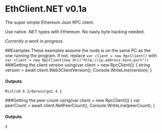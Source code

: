 # EthClient.NET v0.1a
The super simple Ethereum Json RPC client.

Use native .NET types with Ethereum. No nasty byte hacking needed.

_Currently a work in progress._

##Examples
These examples assume the node is on the same PC as the one running the program. If not, replace `var client = new RpcClient()` with `var client = new RpcClient(new Uri("http://ip.address.here:port"))`
###Getting the client version
    using(var client = new RpcClient())
    {
		string version = await client.Web3ClientVersion();
        Console.WriteLine(version);
    }

#### Outputs
`Mist/v0.9.3/darwin/go1.4.1`

###Getting the peer count
    using(var client = new RpcClient())
    {
		var peerCount = await client.NetPeerCount();
        Console.WriteLine(peerCount);
    }

#### Outputs
`3`